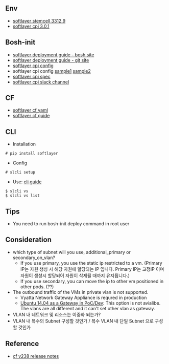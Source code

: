 ## Env
- [softlayer stemcell 3312.9](https://www.bosh.io/stemcells/bosh-softlayer-xen-ubuntu-trusty-go_agent)
- [softlayer cpi 3.0.1](https://bosh.io/releases/github.com/cloudfoundry-incubator/bosh-softlayer-cpi-release?all=1)

## Bosh-init
- [softlayer deployment guide - bosh site](https://bosh.io/docs/init-softlayer.html)
- [softlayer deployment guide - git site](https://github.com/cloudfoundry-incubator/bosh-softlayer-cpi-release/blob/master/docs/bosh-init-usage.md)
- [softlayer cpi config](https://bosh.io/docs/softlayer-cpi.html)
- softlayer cpi config [sample1](https://github.com/cloudfoundry-incubator/bosh-softlayer-cpi-release/blob/b53babfca237a133ba866b5feb79bb8f82faa1c8/docs/sl-cloud-config.yml) [sample2](https://github.com/cloudfoundry-incubator/bosh-softlayer-cpi-release/blob/b53babfca237a133ba866b5feb79bb8f82faa1c8/docs/mimimal-softlayer.yml)
- [softlayer cpi spec](https://github.com/cloudfoundry-incubator/bosh-softlayer-cpi-release/blob/master/jobs/softlayer_cpi/spec)
- [softlayer cpi slack channel](https://cloudfoundry.slack.com/archives/bosh-softlayer-cpi)

## CF
- [softlayer cf yaml](https://github.com/cloudfoundry-incubator/bosh-softlayer-cpi-release/blob/master/docs/mimimal-softlayer.yml)
- [softlayer cf guide](https://github.com/cloudfoundry-incubator/bosh-softlayer-cpi-release/blob/master/docs/minimalistic_cf_deployment.md)

## CLI
- Installation
```
# pip install softlayer
```
- Config
```
# slcli setup
```
- Use: [cli guide](http://softlayer-python.readthedocs.io/en/latest/cli.html)
```
$ slcli vs
$ slcli vs list
```

## Tips
- You need to run bosh-init deploy command in root user

## Consideration
- which type of subnet will you use, additional_primary or secondary_on_vlan? 
  - If you use primary, you use the static ip restricted to a vm. 
    (Primary IP는 자원 생성 시 해당 자원에 할당되는 IP 입니다. Primary IP는 고정IP 이며 자원이 생성시 할당되어 자원이 삭제될 때까지 유지됩니다.)
  - If you use secondary, you can move the ip to other vm positioned in other pods. (??)  
- The outbound traffic of the VMs in private vlan is not supported.
  - Vyatta Network Gateway Appliance is requred in production
  - [Ubuntu 14.04 as a Gateway in PoC/Dev](http://askubuntu.com/questions/590920/ubuntu-14-04-as-a-gateway-router-and-a-firewall): This option is not avialibe. The vlans are all different and it can't set other vlan as gateway.
- VLAN 내 네트워크 및 리소스는 이중화 되는가?
- VLAN 내 복수의 Subnet 구성할 것인가 / 복수 VLAN 내 단일 Subnet 으로 구성할 것인가


## Reference
- [cf v238 release notes](https://bosh.io/releases/github.com/cloudfoundry/cf-release?version=238)
